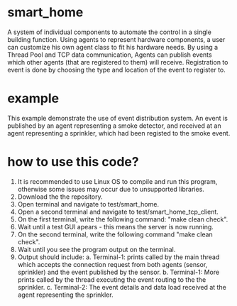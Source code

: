 # smart_home
A system of individual components to automate the control in a single building function.
Using agents to represent hardware components, a user can customize his own agent class to fit his hardware needs.
By using a Thread Pool and TCP data communication, Agents can publish events which other agents (that are registered to them) will receive.
Registration to event is done by choosing the type and location of the event to register to.

# example
This example demonstrate the use of event distribution system.
An event is published by an agent representing a smoke detector, and received at an agent representing a sprinkler, which had been registed to the smoke event.

# how to use this code?
1. It is recommended to use Linux OS to compile and run this program, otherwise some issues may occur due to unsupported libraries.
2. Download the the repository.
3. Open terminal and navigate to test/smart_home.
4. Open a second terminal and navigate to test/smart_home_tcp_client.
5. On the first terminal, write the following command: "make clean check".
6. Wait until a test GUI apears - this means the server is now running.
7. On the second terminal, write the following command "make clean check".
8. Wait until you see the program output on the terminal.
9. Output should include:
  a. Terminal-1: prints called by the main thread which accepts the connection request from both agents (sensor, sprinkler) and the event published by the sensor.
  b. Terminal-1: More prints called by the thread executing the event routing to the the sprinkler.
  c. Terminal-2: The event details and data load received at the agent representing the sprinkler.
